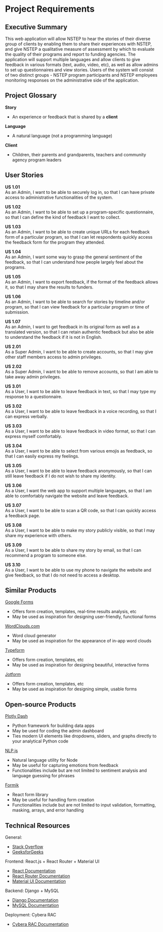 # Project Requirements

## Executive Summary

This web application will allow NSTEP to hear the stories of their diverse group of clients by enabling them to share their experiences with NSTEP, and give NSTEP a qualitative measure of assessment by which to evaluate the quality of their programs and report to funding agencies. The application will support multiple languages and allow clients to give feedback in various formats (text, audio, video, etc), as well as allow admins to set up questionnaires and view stories. Users of the system will consist of two distinct groups - NSTEP program participants and NSTEP employees monitoring responses on the administrative side of the application.

## Project Glossary

**Story**

- An experience or feedback that is shared by a **client**

**Language**

- A natural language (not a programming language)

**Client**

- Children, their parents and grandparents, teachers and community agency program leaders

## User Stories

**US 1.01**  
As an Admin, I want to be able to securely log in, so that I can have private access to administrative functionalities of the system.

**US 1.02**  
As an Admin, I want to be able to set up a program-specific questionnaire, so that I can define the kind of feedback I want to collect.

**US 1.03**  
As an Admin, I want to be able to create unique URLs for each feedback form of a particular program, so that I can let respondents quickly access the feedback form for the program they attended.

**US 1.04**  
As an Admin, I want some way to grasp the general sentiment of the feedback, so that I can understand how people largely feel about the programs.

**US 1.05**  
As an Admin, I want to export feedback, if the format of the feedback allows it, so that I may share the results to funders.

**US 1.06**  
As an Admin, I want to be able to search for stories by timeline and/or program, so that I can view feedback for a particular program or time of submission.

**US 1.07**  
As an Admin, I want to get feedback in its original form as well as a translated version, so that I can retain authentic feedback but also be able to understand the feedback if it is not in English.

**US 2.01**  
As a Super Admin, I want to be able to create accounts, so that I may give other staff members access to admin privileges.

**US 2.02**  
As a Super Admin, I want to be able to remove accounts, so that I am able to take away admin privileges.

**US 3.01**  
As a User, I want to be able to leave feedback in text, so that I may type my response to a questionnaire.

**US 3.02**  
As a User, I want to be able to leave feedback in a voice recording, so that I can express verbally.

**US 3.03**  
As a User, I want to be able to leave feedback in video format, so that I can express myself comfortably.

**US 3.04**  
As a User, I want to be able to select from various emojis as feedback, so that I can easily express my feelings.

**US 3.05**  
As a User, I want to be able to leave feedback anonymously, so that I can still leave feedback if I do not wish to share my identity.

**US 3.06**  
As a User, I want the web app to support multiple languages, so that I am able to comfortably navigate the website and leave feedback.

**US 3.07**  
As a User, I want to be able to scan a QR code, so that I can quickly access a feedback page.

**US 3.08**  
As a User, I want to be able to make my story publicly visible, so that I may share my experience with others.

**US 3.09**  
As a User, I want to be able to share my story by email, so that I can recommend a program to someone else.

**US 3.10**  
As a User, I want to be able to use my phone to navigate the website and give feedback, so that I do not need to access a desktop.

## Similar Products

[Google Forms](https://www.google.ca/forms/about/)

- Offers form creation, templates, real-time results analysis, etc
- May be used as inspiration for designing user-friendly, functional forms

[WordClouds.com](http://wordclouds.com/)

- Word cloud generator
- May be used as inspiration for the appearance of in-app word clouds

[Typeform](http://typeform.com/)

- Offers form creation, templates, etc
- May be used as inspiration for designing beautiful, interactive forms

[Jotform](http://jotform.com/)

- Offers form creation, templates, etc
- May be used as inspiration for designing simple, usable forms

## Open-source Products

[Plotly Dash](https://dash.plotly.com/)

- Python framework for building data apps
- May be used for coding the admin dashboard
- Ties modern UI elements like dropdowns, sliders, and graphs directly to your analytical Python code

[NLP.js](https://www.npmjs.com/package/node-nlp)

- Natural language utility for Node
- May be useful for capturing emotions from feedback
- Functionalities include but are not limited to sentiment analysis and language guessing for phrases

[Formik](https://formik.org/)

- React form library
- May be useful for handling form creation
- Functionalities include but are not limited to input validation, formatting, masking, arrays, and error handling

## Technical Resources

General:

- [Stack Overflow](https://stackoverflow.com/)
- [GeeksforGeeks](https://www.geeksforgeeks.org/)

Frontend: React.js + React Router + Material UI

- [React Documentation](https://reactjs.org/docs/getting-started.html)
- [React Router Documentation](https://v5.reactrouter.com/web/guides/quick-start)
- [Material UI Documentation](https://mui.com/material-ui/getting-started/overview/)

Backend: Django + MySQL

- [Django Documentation](https://docs.djangoproject.com/en/4.1/)
- [MySQL Documentation](https://dev.mysql.com/doc/)

Deployment: Cybera RAC

- [Cybera RAC Documentation](https://wiki.cybera.ca/display/RAC)
